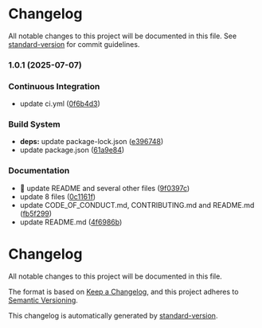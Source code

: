 # Changelog

All notable changes to this project will be documented in this file. See [standard-version](https://github.com/conventional-changelog/standard-version) for commit guidelines.

### 1.0.1 (2025-07-07)


### Continuous Integration

* update ci.yml ([0f6b4d3](https://github.com/ioncakephper/js-starter/commit/0f6b4d3cfe429a541cc6e50777aadf8c0fbebcb3))


### Build System

* **deps:** update package-lock.json ([e396748](https://github.com/ioncakephper/js-starter/commit/e396748cabb75bd4c074c5cc7c445a9652c94849))
* update package.json ([61a9e84](https://github.com/ioncakephper/js-starter/commit/61a9e8459d3a65fe40d23a1562de16e469f853a9))


### Documentation

* :art: update README and several other files ([9f0397c](https://github.com/ioncakephper/js-starter/commit/9f0397c82b3541c9bde4f22b83420b87bac409d3))
* update 8 files ([0c1161f](https://github.com/ioncakephper/js-starter/commit/0c1161f1778bd901f0af1808f7060fbe2f89e947))
* update CODE_OF_CONDUCT.md, CONTRIBUTING.md and README.md ([fb5f299](https://github.com/ioncakephper/js-starter/commit/fb5f299169ceadac5e6d2e33c603efabee55235c))
* update README.md ([4f6986b](https://github.com/ioncakephper/js-starter/commit/4f6986b191a17d341724d34fbe2a62b56507a7a9))

# Changelog

All notable changes to this project will be documented in this file.

The format is based on [Keep a Changelog](https://keepachangelog.com/en/1.0.0/), and this project adheres to [Semantic Versioning](https://semver.org/spec/v2.0.0.html).

This changelog is automatically generated by [standard-version](https://github.com/conventional-changelog/standard-version).
